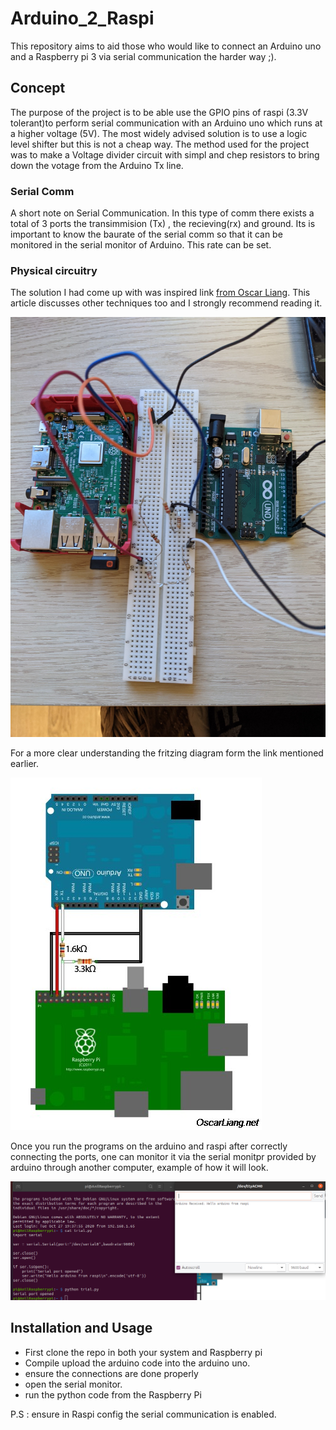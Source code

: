 # Arduino_2_Raspi
This repository aims to aid those who would like to connect an Arduino uno and a Raspberry pi 3 via serial communication the harder way ;).

## Concept 
The purpose of the project is to be able use the GPIO pins of raspi (3.3V tolerant)to perform serial communication with an Arduino uno which runs at a higher voltage (5V). The most widely advised solution is to use a logic level shifter but this is not a cheap way. The method used for the project was to make a Voltage divider circuit with simpl and chep resistors to bring down the votage from the Arduino Tx line.

### Serial Comm
A short note on Serial Communication. In this type of comm there exists a total of 3 ports the transimmision (Tx) , the recieving(rx) and ground. Its is important to know the baurate of the serial comm so that it can be monitored in the serial monitor of Arduino. This rate can be set.

### Physical circuitry
The solution I had come up with was inspired link [from Oscar Liang](https://oscarliang.com/raspberry-pi-and-arduino-connected-serial-gpio/). This article discusses other techniques too and I strongly recommend reading it.

![](images/live.jpg?raw=true)

For a more clear understanding the fritzing diagram form the link mentioned earlier.

![](images/ardu2raspi.png?raw=true)

Once you run the programs on the arduino and raspi after correctly connecting the ports, one can monitor it via the serial monitpr provided by arduino through another computer, example of how it will look.

![](images/sample_function.png?raw=true)

## Installation and Usage

- First clone the repo in both your system and Raspberry pi
- Compile upload the arduino code into the arduino uno.
- ensure the connections are done properly
- open the serial monitor.
- run the python code from the Raspberry Pi

P.S : ensure in Raspi config the serial communication is enabled.

